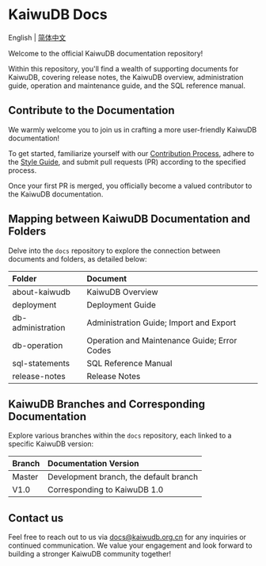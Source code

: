 # KaiwuDB Docs

English | [简体中文](./README.md)


Welcome to the official KaiwuDB documentation repository! 

Within this repository, you'll find a wealth of supporting documents for KaiwuDB, covering release notes, the KaiwuDB overview, administration guide, operation and maintenance guide, and the SQL reference manual.

## Contribute to the Documentation

We warmly welcome you to join us in crafting a more user-friendly KaiwuDB documentation! 

To get started, familiarize yourself with our [Contribution Process](https://gitee.com/kaiwudb-opensource/community/blob/master/Contribute_process.md), adhere to the [Style Guide](https://gitee.com/kaiwudb-opensource/docs/blob/master/style-guide.md), and submit pull requests (PR) according to the specified process. 

Once your first PR is merged, you officially become a valued contributor to the KaiwuDB documentation.

## Mapping between KaiwuDB Documentation and Folders

Delve into the `docs` repository to explore the connection between documents and folders, as detailed below:

| Folder            | Document                                     |
| :---------------- | :------------------------------------------- |
| about-kaiwudb     | KaiwuDB Overview                             |
| deployment        | Deployment Guide                             |
| db-administration | Administration Guide; Import and Export      |
| db-operation      | Operation and Maintenance Guide; Error Codes |
| sql-statements    | SQL Reference Manual                         |
| release-notes     | Release Notes                                |

## KaiwuDB Branches and Corresponding Documentation

Explore various branches within the `docs` repository, each linked to a specific KaiwuDB version:

| Branch | Documentation Version                  |
| :----- | :------------------------------------- |
| Master | Development branch, the default branch |
| V1.0   | Corresponding to KaiwuDB 1.0           |

## Contact us

Feel free to reach out to us via [docs@kaiwudb.org.cn](mailto:docs@kaiwudb.org.cn) for any inquiries or continued communication. We value your engagement and look forward to building a stronger KaiwuDB community together!